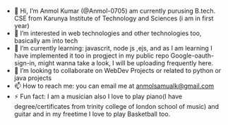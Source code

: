 - 👋 Hi, I’m Anmol Kumar (@Anmol-0705) am currently purusing B.tech. CSE from Karunya Institute of Technology and Sciences (i am in first year)
- 👀 I’m interested in web technologies and other technologies too, basically am into tech 
- 🌱 I’m currently learning: javascrit, node js ,ejs, and as I am learning I have implemented it too in progject in my public repo Google-oauth-sign-in, might wanna take a look, I will be uploading frequently here.
- 💞️ I’m looking to collaborate on WebDev Projects or related to python or java projects 
- 📫 How to reach me: you can email me at anmolsamualk@gmail.com
- ⚡ Fun fact: I am a musician also I love to play piano(I have degree/certificates from trinity college of london school of music) and guitar and in my freetime I love to play Basketball too. 

<!---
Anmol-0705/Anmol-0705 is a ✨ special ✨ repository because its `README.md` (this file) appears on your GitHub profile.
You can click the Preview link to take a look at your changes.
--->
